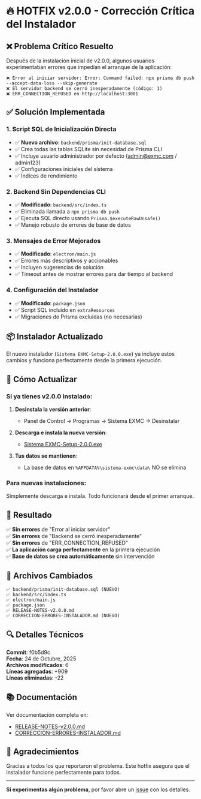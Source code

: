 # 🔥 HOTFIX v2.0.0 - Corrección Crítica del Instalador

## ❌ Problema Crítico Resuelto

Después de la instalación inicial de v2.0.0, algunos usuarios experimentaban errores que impedían el arranque de la aplicación:

```
❌ Error al iniciar servidor: Error: Command failed: npx prisma db push --accept-data-loss --skip-generate
❌ El servidor backend se cerró inesperadamente (código: 1)  
❌ ERR_CONNECTION_REFUSED en http://localhost:3001
```

## ✅ Solución Implementada

### 1. Script SQL de Inicialización Directa
- ✅ **Nuevo archivo**: `backend/prisma/init-database.sql`
- ✅ Crea todas las tablas SQLite sin necesidad de Prisma CLI
- ✅ Incluye usuario administrador por defecto (admin@exmc.com / admin123)
- ✅ Configuraciones iniciales del sistema
- ✅ Índices de rendimiento

### 2. Backend Sin Dependencias CLI
- ✅ **Modificado**: `backend/src/index.ts`
- ✅ Eliminada llamada a `npx prisma db push`
- ✅ Ejecuta SQL directo usando `Prisma.$executeRawUnsafe()`
- ✅ Manejo robusto de errores de base de datos

### 3. Mensajes de Error Mejorados
- ✅ **Modificado**: `electron/main.js`
- ✅ Errores más descriptivos y accionables
- ✅ Incluyen sugerencias de solución
- ✅ Timeout antes de mostrar errores para dar tiempo al backend

### 4. Configuración del Instalador
- ✅ **Modificado**: `package.json`
- ✅ Script SQL incluido en `extraResources`
- ✅ Migraciones de Prisma excluidas (no necesarias)

## 📦 Instalador Actualizado

El nuevo instalador (`Sistema EXMC-Setup-2.0.0.exe`) ya incluye estos cambios y funciona perfectamente desde la primera ejecución.

## 🧪 Cómo Actualizar

### Si ya tienes v2.0.0 instalado:

1. **Desinstala la versión anterior**:
   - Panel de Control → Programas → Sistema EXMC → Desinstalar

2. **Descarga e instala la nueva versión**:
   - [Sistema EXMC-Setup-2.0.0.exe](https://github.com/lushosenpai/EXMC-Sistema/releases/download/v2.0.0/Sistema.EXMC-Setup-2.0.0.exe)

3. **Tus datos se mantienen**:
   - La base de datos en `%APPDATA%\sistema-exmc\data\` NO se elimina

### Para nuevas instalaciones:

Simplemente descarga e instala. Todo funcionará desde el primer arranque.

## 🎯 Resultado

✅ **Sin errores** de "Error al iniciar servidor"  
✅ **Sin errores** de "Backend se cerró inesperadamente"  
✅ **Sin errores** de "ERR_CONNECTION_REFUSED"  
✅ **La aplicación carga perfectamente** en la primera ejecución  
✅ **Base de datos se crea automáticamente** sin intervención

## 📝 Archivos Cambiados

```
✅ backend/prisma/init-database.sql (NUEVO)
✅ backend/src/index.ts
✅ electron/main.js  
✅ package.json
✅ RELEASE-NOTES-v2.0.0.md
✅ CORRECCION-ERRORES-INSTALADOR.md (NUEVO)
```

## 🔍 Detalles Técnicos

**Commit**: f0b5d9c  
**Fecha**: 24 de Octubre, 2025  
**Archivos modificados**: 6  
**Líneas agregadas**: +909  
**Líneas eliminadas**: -22  

## 📚 Documentación

Ver documentación completa en:
- [RELEASE-NOTES-v2.0.0.md](RELEASE-NOTES-v2.0.0.md)
- [CORRECCION-ERRORES-INSTALADOR.md](CORRECCION-ERRORES-INSTALADOR.md)

## 🙏 Agradecimientos

Gracias a todos los que reportaron el problema. Este hotfix asegura que el instalador funcione perfectamente para todos.

---

**Si experimentas algún problema**, por favor abre un [issue](https://github.com/lushosenpai/EXMC-Sistema/issues) con los detalles.
